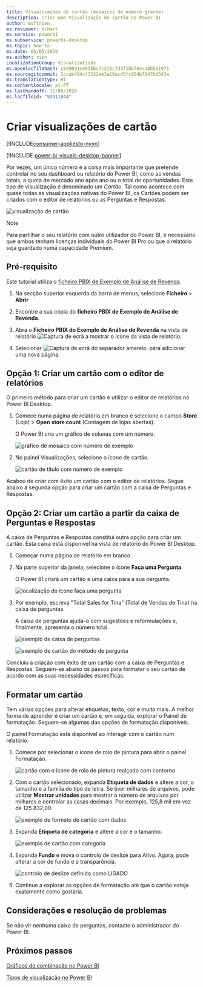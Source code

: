 ```yaml
---
title: Visualizações de cartão (mosaicos de número grande)
description: Criar uma Visualização de cartão no Power BI
author: msftrien
ms.reviewer: mihart
ms.service: powerbi
ms.subservice: powerbi-desktop
ms.topic: how-to
ms.date: 05/05/2020
ms.author: rien
LocalizationGroup: Visualizations
ms.openlocfilehash: c8d9691ce515bc7c216c7d3f1bb764ca8b511971
ms.sourcegitcommit: 5ccab484cf3532ae3a16acd5fc954b7947bd543a
ms.translationtype: HT
ms.contentlocale: pt-PT
ms.lasthandoff: 11/06/2020
ms.locfileid: "93411044"
---
```

# <a name="create-card-visualizations"></a>Criar visualizações de cartão

[!INCLUDE[consumer-appliesto-nyyn](../includes/consumer-appliesto-nyyn.md)]

[!INCLUDE [power-bi-visuals-desktop-banner](../includes/power-bi-visuals-desktop-banner.md)]

Por vezes, um único número é a coisa mais importante que pretende controlar no seu dashboard ou relatório do Power BI, como as vendas totais, a quota de mercado ano após ano ou o total de oportunidades. Este tipo de visualização é denominado um *Cartão*. Tal como acontece com quase todas as visualizações nativas do Power BI, os Cartões podem ser criados com o editor de relatórios ou as Perguntas e Respostas.

![visualização de cartão](media/power-bi-visualization-card/pbi-opptuntiescard.png)

> [!NOTE]
> Para partilhar o seu relatório com outro utilizador do Power BI, é necessário que ambos tenham licenças individuais do Power BI Pro ou que o relatório seja guardado numa capacidade Premium.

## <a name="prerequisite"></a>Pré-requisito

Este tutorial utiliza o [ficheiro PBIX de Exemplo de Análise de Revenda](https://download.microsoft.com/download/9/6/D/96DDC2FF-2568-491D-AAFA-AFDD6F763AE3/Retail%20Analysis%20Sample%20PBIX.pbix).

1. Na secção superior esquerda da barra de menus, selecione **Ficheiro** \> **Abrir**
   
2. Encontre a sua cópia do **ficheiro PBIX de Exemplo de Análise de Revenda**.

1. Abra o **Ficheiro PBIX do Exemplo de Análise de Revenda** na vista de relatório ![Captura de ecrã a mostrar o ícone da vista de relatório](media/power-bi-visualization-kpi/power-bi-report-view.png).

1. Selecionar ![Captura de ecrã do separador amarelo.](media/power-bi-visualization-kpi/power-bi-yellow-tab.png) para adicionar uma nova página.

## <a name="option-1-create-a-card-using-the-report-editor"></a>Opção 1: Criar um cartão com o editor de relatórios

O primeiro método para criar um cartão é utilizar o editor de relatórios no Power BI Desktop.

1. Comece numa página de relatório em branco e selecione o campo **Store** (Loja) \> **Open store count** (Contagem de lojas abertas).

    O Power BI cria um gráfico de colunas com um número.

   ![gráfico de mosaico com número de exemplo](media/power-bi-visualization-card/pbi-overview-chart.png)

2. No painel Visualizações, selecione o ícone de cartão.

   ![cartão de título com número de exemplo](media/power-bi-visualization-card/power-bi-card-visualization.png)

Acabou de criar com êxito um cartão com o editor de relatórios. Segue abaixo a segunda opção para criar um cartão com a caixa de Perguntas e Respostas.

## <a name="option-2-create-a-card-from-the-qa-question-box"></a>Opção 2: Criar um cartão a partir da caixa de Perguntas e Respostas
A caixa de Perguntas e Respostas constitui outra opção para criar um cartão. Esta caixa está disponível na vista de relatório do Power BI Desktop.

1. Começar numa página de relatório em branco

1. Na parte superior da janela, selecione o ícone **Faça uma Pergunta**. 

    O Power BI criará um cartão e uma caixa para a sua pergunta. 

   ![localização do ícone faça uma pergunta](media/power-bi-visualization-card/power-bi-q-and-a-overview.png)

2. Por exemplo, escreva "Total Sales for Tina" (Total de Vendas de Tina) na caixa de perguntas.

    A caixa de perguntas ajuda-o com sugestões e reformulações e, finalmente, apresenta o número total.  

   ![exemplo de caixa de perguntas](media/power-bi-visualization-card/power-bi-q-and-a-box.png)

   ![exemplo de cartão do método de pergunta](media/power-bi-visualization-card/power-bi-q-and-a-card.png)

Concluiu a criação com êxito de um cartão com a caixa de Perguntas e Respostas. Seguem-se abaixo os passos para formatar o seu cartão de acordo com as suas necessidades específicas.

## <a name="format-a-card"></a>Formatar um cartão
Tem várias opções para alterar etiquetas, texto, cor e muito mais. A melhor forma de aprender é criar um cartão e, em seguida, explorar o Painel de formatação. Seguem-se algumas das opções de formatação disponíveis. 

O painel Formatação está disponível ao interagir com o cartão num relatório. 

1. Comece por selecionar o ícone de rolo de pintura para abrir o painel Formatação. 

    ![cartão com o ícone de rolo de pintura realçado com contorno](media/power-bi-visualization-card/power-bi-format-card-2.png)

2. Com o cartão selecionado, expanda **Etiqueta de dados** e altere a cor, o tamanho e a família do tipo de letra. Se tiver milhares de arquivos, pode utilizar **Mostrar unidades** para mostrar o número de arquivos por milhares e controlar as casas decimais. Por exemplo, 125,8 mil em vez de 125 832,00.

    ![exemplo de formato de cartão com dados](media/power-bi-visualization-card/power-bi-card-format-2.png)

3.  Expanda **Etiqueta de categoria** e altere a cor e o tamanho.

    ![exemplo de cartão com categoria](media/power-bi-visualization-card/power-bi-card-format-category.png)

4. Expanda **Fundo** e mova o controlo de deslize para Ativo.  Agora, pode alterar a cor de fundo e a transparência.

    ![controlo de deslize definido como LIGADO](media/power-bi-visualization-card/power-bi-format-color-2.png)

5. Continue a explorar as opções de formatação até que o cartão esteja exatamente como gostaria. 

## <a name="considerations-and-troubleshooting"></a>Considerações e resolução de problemas

Se não vir nenhuma caixa de perguntas, contacte o administrador do Power BI.

## <a name="next-steps"></a>Próximos passos
[Gráficos de combinação no Power BI](power-bi-visualization-combo-chart.md)

[Tipos de visualização no Power BI](power-bi-visualization-types-for-reports-and-q-and-a.md)

